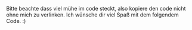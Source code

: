 Bitte beachte dass viel mühe im code steckt, also kopiere den code nicht ohne mich zu verlinken. Ich wünsche dir viel Spaß mit dem folgendem Code. :)
